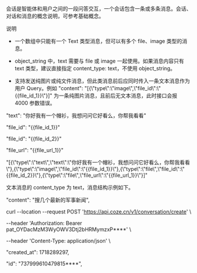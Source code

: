 会话是智能体和用户之间的一段问答交互，一个会话包含一条或多条消息。会话、对话和消息的概念说明，可参考基础概念。

说明

-   一个数组中只能有一个 Text 类型消息，但可以有多个 file、image 类型的消息。

-   object\_string 中，text 需要与 file 或 image 一起使用。如果消息内容只有 text 类型，建议直接指定 content\_type: text，不使用 object\_string。

-   支持发送纯图片或纯文件消息，但此类消息前后应同时传入一条文本消息作为用户 Query。例如 "content": "\[{\\"type\\":\\"image\\",\\"file\_id\\":\\"{{file\_id\_1}}\\"}\]" 为一条纯图片消息，且前后无文本消息，此时接口会报 4000 参数错误。





"text": "你好我有一个帽衫，我想问问它好看么，你帮我看看"

"file\_id": "{{file\_id\_1}}"

"file\_id": "{{file\_id\_2}}"

"file\_url": "{{file\_url\_1}}"





"\[{\\"type\\":\\"text\\",\\"text\\":\\"你好我有一个帽衫，我想问问它好看么，你帮我看看\\"},{\\"type\\":\\"image\\",\\"file\_id\\":\\"{{file\_id\_1}}\\"},{\\"type\\":\\"file\\",\\"file\_id\\":\\"{{file\_id\_2}}\\"},{\\"type\\":\\"file\\",\\"file\_url\\":\\"{{file\_url\_1}}\\"}\]"





文本消息的 content\_type 为 text，消息结构示例如下。



"content": "搜几个最新的军事新闻",









curl --location --request POST 'https://api.coze.cn/v1/conversation/create' \\

\--header 'Authorization: Bearer pat\_OYDacMzM3WyOWV3Dtj2bHRMymzxP\*\*\*\*' \\

\--header 'Content-Type: application/json' \\







"created\_at": 1718289297,

"id": "737999610479815\*\*\*\*",

